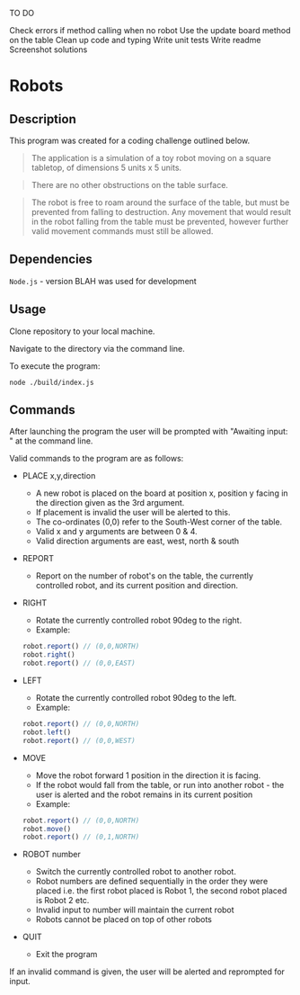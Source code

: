 TO DO

Check errors if method calling when no robot
Use the update board method on the table
Clean up code and typing
Write unit tests
Write readme
Screenshot solutions

# Robots

## Description

This program was created for a coding challenge outlined below.

> The application is a simulation of a toy robot moving on a square tabletop, of dimensions 5 units x 5 units.

> There are no other obstructions on the table surface.

> The robot is free to roam around the surface of the table, but must be prevented from falling to destruction. Any movement that would result in the robot falling from the table must be prevented, however further valid movement commands must still be allowed.

## Dependencies

`Node.js` - version BLAH was used for development

## Usage

Clone repository to your local machine.

Navigate to the directory via the command line.

To execute the program:

`node ./build/index.js`

## Commands

After launching the program the user will be prompted with "Awaiting input: " at the command line. 

Valid commands to the program are as follows:

- PLACE x,y,direction
    - A new robot is placed on the board at position x, position y facing in the direction given as the 3rd argument.
    - If placement is invalid the user will be alerted to this.
    - The co-ordinates (0,0) refer to the South-West corner of the table.
    - Valid x and y arguments are between 0 & 4.
    - Valid direction arguments are east, west, north & south
- REPORT
    - Report on the number of robot's on the table, the currently controlled robot, and its current position and direction.
- RIGHT
    - Rotate the currently controlled robot 90deg to the right.
    - Example:

    ```jsx
    robot.report() // (0,0,NORTH)
    robot.right()
    robot.report() // (0,0,EAST)
    ```

- LEFT
    - Rotate the currently controlled robot 90deg to the left.
    - Example:

    ```jsx
    robot.report() // (0,0,NORTH)
    robot.left()
    robot.report() // (0,0,WEST)
    ```

- MOVE
    - Move the robot forward 1 position in the direction it is facing.
    - If the robot would fall from the table, or run into another robot - the user is alerted and the robot remains in its current position
    - Example:

    ```jsx
    robot.report() // (0,0,NORTH)
    robot.move()
    robot.report() // (0,1,NORTH)
    ```

- ROBOT number
    - Switch the currently controlled robot to another robot.
    - Robot numbers are defined sequentially in the order they were placed i.e. the first robot placed is Robot 1, the second robot placed is Robot 2 etc.
    - Invalid input to number will maintain the current robot
    - Robots cannot be placed on top of other robots
- QUIT
    - Exit the program

If an invalid command is given, the user will be alerted and reprompted for input.